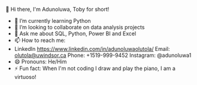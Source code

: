   👋 Hi there, I'm Adunoluwa, Toby for short! 

- 🌱 I’m currently learning Python
- 👯 I’m looking to collaborate on data analysis projects
- 💬 Ask me about SQL, Python, Power BI and Excel
- 📫 How to reach me: 
- LinkedIn https://www.linkedin.com/in/adunoluwaolutola/ 
  Email: olutola@uwindsor.ca
  Phone: +1519-999-9452
  Instagram: @adunoluwa1
- 😄 Pronouns: He/Him
- ⚡ Fun fact: When I'm not coding I draw and play the piano, I am a virtuoso!

